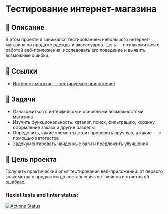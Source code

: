 # Тестирование интернет-магазина

## 🛒 Описание

В этом проекте я занимался тестированием небольшого интернет-магазина по продаже одежды и аксессуаров. Цель — познакомиться с работой веб-приложения, исследовать его поведение и выявить возможные ошибки.

## 🔗 Ссылки

- [Интернет-магазин — тестируемое приложение](https://hexlet-products-store.vercel.app/)

## 📌 Задачи

- Ознакомиться с интерфейсом и основными возможностями магазина
- Изучить функциональность: каталог, поиск, фильтрацию, корзину, оформление заказа и другие разделы
- Определить, какие элементы стоит проверить вручную, а какие — с помощью автотестов
- Задокументировать найденные баги и предложить улучшения

## 🎯 Цель проекта

Получить практический опыт тестирования веб-приложений: от первого знакомства с продуктом до составления тест-кейсов и отчетов об ошибках.


### Hexlet tests and linter status:
[![Actions Status](https://github.com/OsuQA/qa-engineer-project-84/actions/workflows/hexlet-check.yml/badge.svg)](https://github.com/OsuQA/qa-engineer-project-84/actions)

